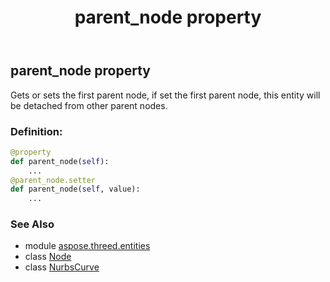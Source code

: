 ﻿---
title: parent_node property
second_title: Aspose.3D for Python via .NET API References
description: 
type: docs
weight: 170
url: /python-net/aspose.threed.entities/nurbscurve/parent_node/
is_root: false
---

## parent_node property


Gets or sets the first parent node, if set the first parent node, this entity will be detached from other parent nodes.
### Definition:
```python
@property
def parent_node(self):
    ...
@parent_node.setter
def parent_node(self, value):
    ...
```

### See Also
* module [aspose.threed.entities](../../)
* class [Node](/3d/python-net/aspose.threed/node)
* class [NurbsCurve](/3d/python-net/aspose.threed.entities/nurbscurve)
